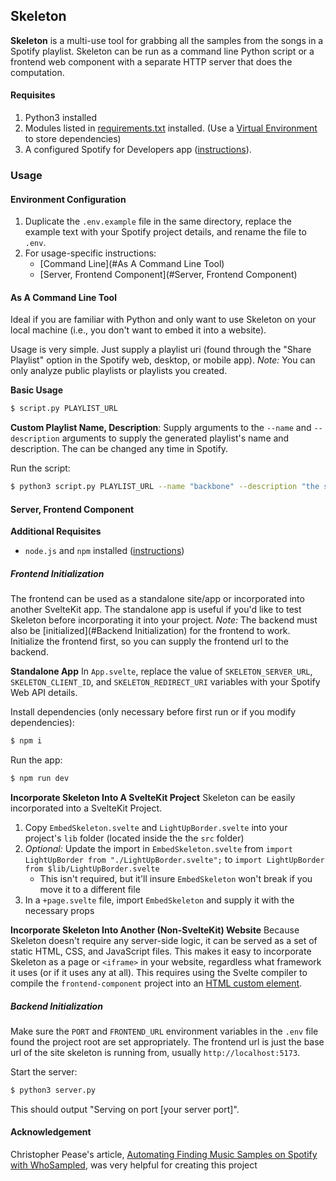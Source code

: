 Skeleton
--------------
**Skeleton** is a multi-use tool for grabbing all the samples from the songs in a Spotify playlist.
Skeleton can be run as a command line Python script or a frontend web component with a separate HTTP server that does the computation.
#### Requisites
1. Python3 installed
2. Modules listed in [requirements.txt](requirements.txt) installed. (Use a [Virtual Environment](https://realpython.com/python-virtual-environments-a-primer/#how-can-you-work-with-a-python-virtual-environment) to store dependencies)
3. A configured Spotify for Developers app ([instructions](https://developer.spotify.com/documentation/web-api/tutorials/getting-started#create-an-app)).
### Usage
#### Environment Configuration
1. Duplicate the `.env.example`  file in the same directory, replace the example text with your Spotify project details, and rename the file to `.env`.
2. For usage-specific instructions:
	- [Command Line](#As A Command Line Tool)
	- [Server, Frontend Component](#Server, Frontend Component)
#### As A Command Line Tool
Ideal if you are familiar with Python and only want to use Skeleton on your local machine (i.e., you don't want to embed it into a website).

Usage is very simple. Just supply a playlist uri (found through the "Share Playlist" option in the Spotify web, desktop, or mobile app).
*Note:* You can only analyze public playlists or playlists you created.

**Basic Usage**
```zsh
$ script.py PLAYLIST_URL
```

**Custom Playlist Name, Description**:
Supply arguments to the `--name` and `--description` arguments to supply the generated playlist's name and description. The can be changed any time in Spotify.

Run the script:
```zsh
$ python3 script.py PLAYLIST_URL --name "backbone" --description "the songs that make my favorite songs"
```
#### Server, Frontend Component
**Additional Requisites**
- `node.js` and `npm` installed ([instructions](https://nodejs.org/en))
##### Frontend Initialization
The frontend can be used as a standalone site/app or incorporated into another SvelteKit app. The standalone app is useful if you'd like to test Skeleton before incorporating it into your project.
*Note:* The backend must also be [initialized](#Backend Initialization) for the frontend to work. Initialize the frontend first, so you can supply the frontend url to the backend.

**Standalone App**
In `App.svelte`, replace the value of `SKELETON_SERVER_URL`, `SKELETON_CLIENT_ID`, and `SKELETON_REDIRECT_URI` variables with your Spotify Web API details.

Install dependencies (only necessary before first run or if you modify dependencies):
```zsh
$ npm i
```

Run the app:
```zsh
$ npm run dev
```

**Incorporate Skeleton Into A SvelteKit Project**
Skeleton can be easily incorporated into a SvelteKit Project.
1. Copy `EmbedSkeleton.svelte` and `LightUpBorder.svelte` into your project's `lib` folder (located inside the the `src` folder)
2. *Optional:* Update the import in `EmbedSkeleton.svelte` from `import LightUpBorder from "./LightUpBorder.svelte";` to `import LightUpBorder from $lib/LightUpBorder.svelte`
	- This isn't required, but it'll insure `EmbedSkeleton` won't break if you move it to a different file
3. In a `+page.svelte` file, import `EmbedSkeleton` and supply it with the necessary props

**Incorporate Skeleton Into Another (Non-SvelteKit) Website**
Because Skeleton doesn't require any server-side logic, it can be served as a set of static HTML, CSS, and JavaScript files. This makes it easy to incorporate Skeleton as a page or `<iframe>` in your website, regardless what framework it uses (or if it uses any at all). This requires using the Svelte compiler to compile the `frontend-component` project into an [HTML custom element](https://developer.mozilla.org/en-US/docs/Web/API/Web_components/Using_custom_elements).
##### Backend Initialization
Make sure the `PORT` and `FRONTEND_URL` environment variables in the `.env` file found the project root are set appropriately. The frontend url is just the base url of the site skeleton is running from, usually `http://localhost:5173`.

Start the server:
```zsh
$ python3 server.py
```
This should output "Serving on port \[your server port]\".

#### Acknowledgement
Christopher Pease's article, [Automating Finding Music Samples on Spotify with WhoSampled](https://medium.com/@chris.m.pease/automating-finding-music-samples-on-spotify-with-whosampled-54f86bcda1ee), was very helpful for creating this project